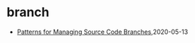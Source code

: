 # branch
* [Patterns for Managing Source Code Branches](/pattern/source-code-branch-pattern),2020-05-13
